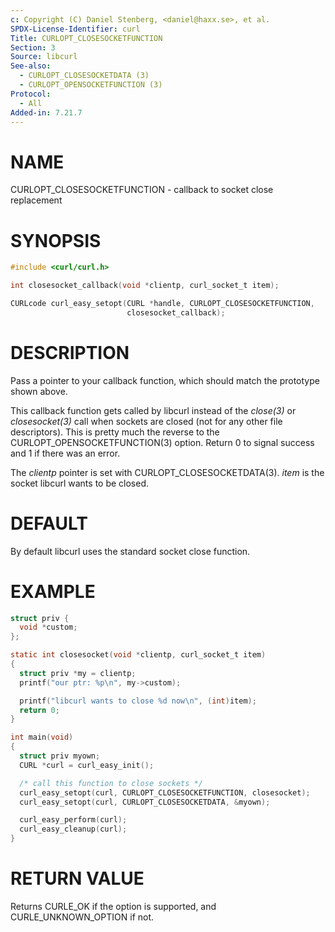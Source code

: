 ```yaml
---
c: Copyright (C) Daniel Stenberg, <daniel@haxx.se>, et al.
SPDX-License-Identifier: curl
Title: CURLOPT_CLOSESOCKETFUNCTION
Section: 3
Source: libcurl
See-also:
  - CURLOPT_CLOSESOCKETDATA (3)
  - CURLOPT_OPENSOCKETFUNCTION (3)
Protocol:
  - All
Added-in: 7.21.7
---
```


# NAME

CURLOPT_CLOSESOCKETFUNCTION - callback to socket close replacement

# SYNOPSIS

~~~c
#include <curl/curl.h>

int closesocket_callback(void *clientp, curl_socket_t item);

CURLcode curl_easy_setopt(CURL *handle, CURLOPT_CLOSESOCKETFUNCTION,
                          closesocket_callback);
~~~

# DESCRIPTION

Pass a pointer to your callback function, which should match the prototype
shown above.

This callback function gets called by libcurl instead of the *close(3)* or
*closesocket(3)* call when sockets are closed (not for any other file
descriptors). This is pretty much the reverse to the
CURLOPT_OPENSOCKETFUNCTION(3) option. Return 0 to signal success and 1
if there was an error.

The *clientp* pointer is set with
CURLOPT_CLOSESOCKETDATA(3). *item* is the socket libcurl wants to be
closed.

# DEFAULT

By default libcurl uses the standard socket close function.

# EXAMPLE

~~~c
struct priv {
  void *custom;
};

static int closesocket(void *clientp, curl_socket_t item)
{
  struct priv *my = clientp;
  printf("our ptr: %p\n", my->custom);

  printf("libcurl wants to close %d now\n", (int)item);
  return 0;
}

int main(void)
{
  struct priv myown;
  CURL *curl = curl_easy_init();

  /* call this function to close sockets */
  curl_easy_setopt(curl, CURLOPT_CLOSESOCKETFUNCTION, closesocket);
  curl_easy_setopt(curl, CURLOPT_CLOSESOCKETDATA, &myown);

  curl_easy_perform(curl);
  curl_easy_cleanup(curl);
}
~~~

# RETURN VALUE

Returns CURLE_OK if the option is supported, and CURLE_UNKNOWN_OPTION if not.
